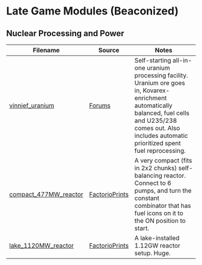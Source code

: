 # Late Game Modules (Beaconized)

## Nuclear Processing and Power

Filename | Source | Notes
--- | --- | ---
[vinnief_uranium](vinnief_uranium.txt) | [Forums](https://forums.factorio.com/viewtopic.php?f=208&t=57800) | Self-starting all-in-one uranium processing facility.  Uranium ore goes in, Kovarex-enrichment automatically balanced, fuel cells and U235/238 comes out.  Also includes automatic prioritized spent fuel reprocessing.
[compact_477MW_reactor](compact_477MW_reactor.txt) | [FactorioPrints](https://factorioprints.com/view/-LGzh1rL3S0dU-eJHfcr) | A very compact (fits in 2x2 chunks) self-balancing reactor.  Connect to 6 pumps, and turn the constant combinator that has fuel icons on it to the ON position to start.
[lake_1120MW_reactor](lake_1120MW_reactor.txt) | [FactorioPrints](https://factorioprints.com/view/-LjCwDBi-eEZKV3Sycvt) | A lake-installed 1.12GW reactor setup.  Huge.